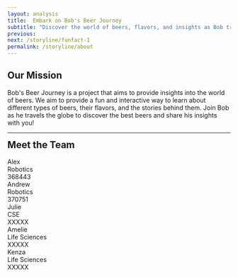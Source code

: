 ```yaml
---
layout: analysis
title:  Embark on Bob's Beer Journey
subtitle: "Discover the world of beers, flavors, and insights as Bob travels the globe using our Interactive Timeline!"
previous: 
next: /storyline/funfact-1
permalink: /storyline/about
---
```

<!-- include stylesheet for about page -->
<link rel="stylesheet" href="{{ '/assets/css/about.css' | relative_url }}">

## Our Mission

Bob's Beer Journey is a project that aims to provide insights into the world of beers. We aim to provide a fun and interactive way to learn about different types of beers, their flavors, and the stories behind them. Join Bob as he travels the globe to discover the best beers and share his insights with you!

<!-- Divider -->
<hr class="divider">

<!-- Team members section -->
<h2 style="margin-top: 0px;">Meet the Team</h2>
<div class="team-container">
    <div class="team-member">
        <div class="name">Alex</div>
        <div class="master-section"> Robotics </div>
        <div class="student-number">368443</div>
    </div>
    <div class="team-member">
        <div class="name">Andrew</div>
        <div class="master-section"> Robotics </div>
        <div class="student-number"> 370751 </div>
    </div>
    <div class="team-member">
        <div class="name">Julie</div>
        <div class="master-section"> CSE </div>
        <div class="student-number"> XXXXX </div>
    </div>
    <div class="team-member">
        <div class="name">Amelie</div>
        <div class="master-section"> Life Sciences </div>
        <div class="student-number"> XXXXX </div>
    </div>
    <div class="team-member">
        <div class="name">Kenza</div>
        <div class="master-section"> Life Sciences </div>
        <div class="student-number"> XXXXX </div>
    </div>
</div>
<section>
    <div style="margin-bottom: 40px"></div>
</section>